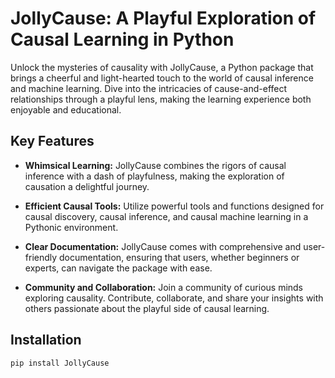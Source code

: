 # JollyCause: A Playful Exploration of Causal Learning in Python

Unlock the mysteries of causality with JollyCause, a Python package that brings a cheerful and light-hearted touch to the world of causal inference and machine learning. Dive into the intricacies of cause-and-effect relationships through a playful lens, making the learning experience both enjoyable and educational.

## Key Features

- **Whimsical Learning:** JollyCause combines the rigors of causal inference with a dash of playfulness, making the exploration of causation a delightful journey.

- **Efficient Causal Tools:** Utilize powerful tools and functions designed for causal discovery, causal inference, and causal machine learning in a Pythonic environment.

- **Clear Documentation:** JollyCause comes with comprehensive and user-friendly documentation, ensuring that users, whether beginners or experts, can navigate the package with ease.

- **Community and Collaboration:** Join a community of curious minds exploring causality. Contribute, collaborate, and share your insights with others passionate about the playful side of causal learning.

## Installation

```bash
pip install JollyCause

